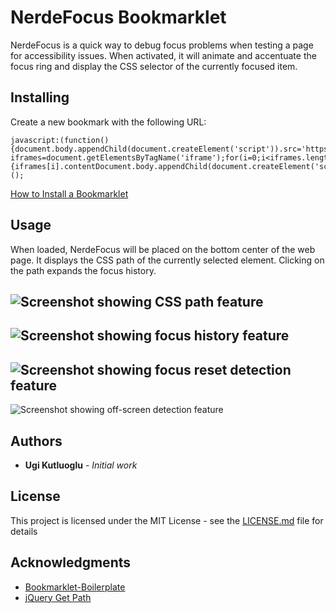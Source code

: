 # NerdeFocus Bookmarklet

NerdeFocus is a quick way to debug focus problems when testing a page for accessibility issues. When activated, it will animate and accentuate the focus ring and display the CSS selector of the currently focused item.

## Installing

Create a new bookmark with the following URL:

```
javascript:(function(){document.body.appendChild(document.createElement('script')).src='https://rawgit.com/wizzyfx/nerdefocus/master/dist/nerde.min.js';var iframes=document.getElementsByTagName('iframe');for(i=0;i<iframes.length;i++) {iframes[i].contentDocument.body.appendChild(document.createElement('script')).src='https://rawgit.com/wizzyfx/nerdefocus/master/dist/nerde.min.js';}})();
```

[How to Install a Bookmarklet](https://mreidsma.github.io/bookmarklets/installing.html)

## Usage

When loaded, NerdeFocus will be placed on the bottom center of the web page. It displays the CSS path of the currently selected element. Clicking on the path expands the focus history.

![Screenshot showing CSS path feature](https://wizzyfx.s3.amazonaws.com/ss/201801ygsn4.png)
--
![Screenshot showing focus history feature](https://wizzyfx.s3.amazonaws.com/ss/201801mnf8d.png)
--
![Screenshot showing focus reset detection feature](https://wizzyfx.s3.amazonaws.com/ss/201801x182k.png)
--
![Screenshot showing off-screen detection feature](https://wizzyfx.s3.amazonaws.com/ss/201801x49r6.png)
## Authors

* **Ugi Kutluoglu** - *Initial work*

## License

This project is licensed under the MIT License - see the [LICENSE.md](LICENSE.md) file for details

## Acknowledgments

* [Bookmarklet-Boilerplate](https://github.com/JeyKeu/Bookmarklet-Boilerplate)
* [jQuery Get Path](https://github.com/yamadapc/jquery-getpath)
